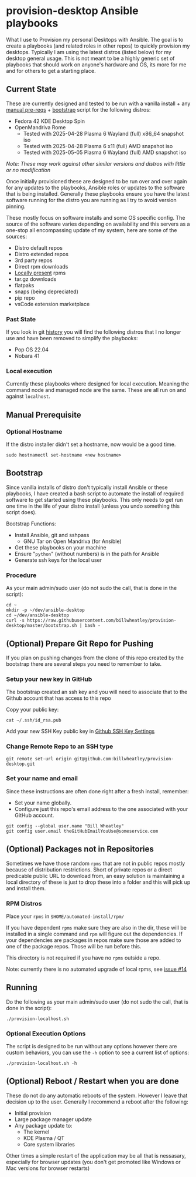 # provision-desktop Ansible playbooks

What I use to Provision my personal Desktops with Ansible. The goal is to create a playbooks (and related roles in other repos) to quickly provision my desktops. Typically I am using the latest distros (listed below) for my desktop general usage.  This is not meant to be a highly generic set of playbooks that should work on anyone's hardware and OS, its more for me and for others to get a starting place.

## Current State

These are currently designed and tested to be run with a vanilla install + any [manual pre-reqs](#manual-prerequisite) + [bootstrap](#bootstrap) script for the following distros:

* Fedora 42 KDE Desktop Spin
* OpenMandriva Rome
  * Tested with 2025-04-28 Plasma 6 Wayland (full) x86_64 snapshot iso
  * Tested with 2025-04-28 Plasma 6 x11 (full) AMD snapshot iso
  * Tested with 2025-05-05 Plasma 6 Wayland (full) AMD snapshot iso

*Note: These may work against other similar versions and distros with little or no modification*

Once initially provisioned these are designed to be run over and over again for any updates to the playbooks, Ansible roles or updates to the software that is being installed.  Generally these playbooks ensure you have the latest software running for the distro you are running as I try to avoid version pinning.

These mostly focus on software installs and some OS specific config. The source of the software varies depending on availability and this servers as a one-stop all encompassing update of my system, here are some of the sources:

* Distro default repos
* Distro extended repos
* 3rd party repos
* Direct rpm downloads
* [Locally present](#optional-packages-not-in-repositories) rpms
* tar.gz downloads
* flatpaks
* snaps (being depreciated)
* pip repo
* vsCode extension marketplace

### Past State

If you look in git [history](https://github.com/billwheatley/provision-desktop/tree/3192327b38085961d01873dbe8be4eed056fb027) you will find the following distros that I no longer use and have been removed to simplify the playbooks:

* Pop OS 22.04
* Nobara 41

### Local execution

Currently these playbooks where designed for local execution. Meaning the command node and managed node are the same. These are all run on and against `localhost`.

## Manual Prerequisite

### Optional Hostname

If the distro installer didn't set a hostname, now would be a good time.

```console
sudo hostnamectl set-hostname <new hostname>
```

## Bootstrap

Since vanilla installs of distro don't typically install Ansible or these playbooks, I have created a bash script to automate the install of required software to get started using these playbooks.  This only needs to get run one time in the life of your distro install (unless you undo something this script does).

Bootstrap Functions:

* Install Ansible, git and sshpass
  * GNU Tar on Open Mandriva (for Ansible)
* Get these playbooks on your machine
* Ensure "`python`" (without numbers) is in the path for Ansible
* Generate ssh keys for the local user

### Procedure

As your main admin/sudo user (do not sudo the call, that is done in the script):

```console
cd ~
mkdir -p ~/dev/ansible-desktop
cd ~/dev/ansible-desktop
curl -s https://raw.githubusercontent.com/billwheatley/provision-desktop/master/bootstrap.sh | bash -
```

## (Optional) Prepare Git Repo for Pushing

If you plan on pushing changes from the clone of this repo created by the bootstrap there are several steps you need to remember to take.

### Setup your new key in GitHub

The bootstrap created an ssh key and you will need to associate that to the Github account that has access to this repo

Copy your public key:

```console
cat ~/.ssh/id_rsa.pub
```

Add your new SSH Key public key in [Github SSH Key Settings](https://github.com/settings/keys)

### Change Remote Repo to an SSH type

```console
git remote set-url origin git@github.com:billwheatley/provision-desktop.git
```

### Set your name and email

Since these instructions are often done right after a fresh install, remember:

* Set your name globally.
* Configure just this repo's email address to the one associated with your GitHub account.

```console
git config --global user.name "Bill Wheatley"
git config user.email theGitHubEmailYouUse@someservice.com
```

## (Optional) Packages not in Repositories

Sometimes we have those random `rpms` that are not in public repos mostly because of distribution restrictions. Short of private repos or a direct predicable public URL to download from, an easy solution is maintaining a local directory of these is just to drop these into a folder and this will pick up and install them.

### RPM Distros

Place your `rpms` in `$HOME/automated-install/rpm/`

If you have dependent `rpms` make sure they are also in the dir, these will be installed in a single command and `rpm` will figure out the dependencies. If your dependencies are packages in repos make sure those are added to one of the package repos. Those will be run before this.

This directory is not required if you have no `rpms` outside a repo.

Note: currently there is no automated upgrade of local rpms, see [issue #14](https://github.com/billwheatley/provision-desktop/issues/14)

## Running

Do the following as your main admin/sudo user (do not sudo the call, that is done in the script):

```console
./provision-localhost.sh
```

### Optional Execution Options

The script is designed to be run without any options however there are custom behaviors, you can use the `-h` option to see a current list of options:

```console
./provision-localhost.sh -h
```

## (Optional) Reboot / Restart when you are done

These do not do any automatic reboots of the system. However I leave that decision up to the user.  Generally I recommend a reboot after the following:

* Initial provision
* Large package manager update
* Any package update to:
  * The kernel
  * KDE Plasma / QT
  * Core system libraries

Other times a simple restart of the application may be all that is nessasary, especially for browser updates (you don't get promoted like Windows or Mac versions for browser restarts)
